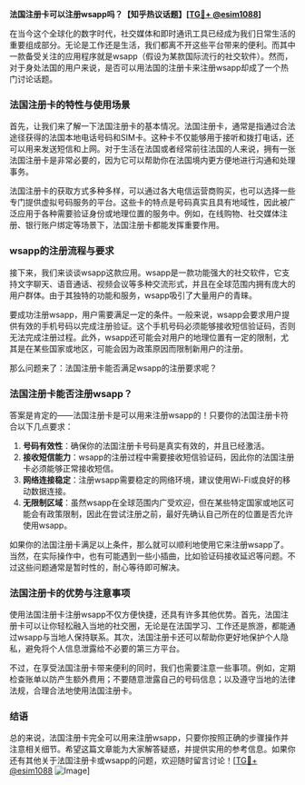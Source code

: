 **法国注册卡可以注册wsapp吗？【知乎热议话题】[[TG💪+ @esim1088](https://t.me/s/esim1088)]**

在当今这个全球化的数字时代，社交媒体和即时通讯工具已经成为我们日常生活的重要组成部分。无论是工作还是生活，我们都离不开这些平台带来的便利。而其中一款备受关注的应用程序就是wsapp（假设为某款国际流行的社交软件）。然而，对于身处法国的用户来说，是否可以用法国的注册卡来注册wsapp却成了一个热门讨论话题。

### 法国注册卡的特性与使用场景

首先，让我们来了解一下法国注册卡的基本情况。法国注册卡，通常是指通过合法途径获得的法国本地电话号码和SIM卡。这种卡不仅能够用于接听和拨打电话，还可以用来发送短信和上网。对于生活在法国或者经常前往法国的人来说，拥有一张法国注册卡是非常必要的，因为它可以帮助你在法国境内更方便地进行沟通和处理事务。

法国注册卡的获取方式多种多样，可以通过各大电信运营商购买，也可以选择一些专门提供虚拟号码服务的平台。这些卡的特点是号码真实且具有地域性，因此被广泛应用于各种需要验证身份或地理位置的服务中。例如，在线购物、社交媒体注册、银行账户绑定等场景下，法国注册卡都能发挥重要作用。

### wsapp的注册流程与要求

接下来，我们来谈谈wsapp这款应用。wsapp是一款功能强大的社交软件，它支持文字聊天、语音通话、视频会议等多种交流形式，并且在全球范围内拥有庞大的用户群体。由于其独特的功能和服务，wsapp吸引了大量用户的青睐。

要成功注册wsapp，用户需要满足一定的条件。一般来说，wsapp会要求用户提供有效的手机号码以完成注册验证。这个手机号码必须能够接收短信验证码，否则无法完成注册过程。此外，wsapp还可能会对用户的地理位置有一定的限制，尤其是在某些国家或地区，可能会因为政策原因而限制新用户的注册。

那么问题来了：法国注册卡能否满足wsapp的注册要求呢？

### 法国注册卡能否注册wsapp？

答案是肯定的——法国注册卡是可以用来注册wsapp的！只要你的法国注册卡符合以下几点要求：

1. **号码有效性**：确保你的法国注册卡号码是真实有效的，并且已经激活。
2. **接收短信能力**：wsapp的注册过程中需要接收短信验证码，因此你的法国注册卡必须能够正常接收短信。
3. **网络连接稳定**：注册wsapp需要稳定的网络环境，建议使用Wi-Fi或良好的移动数据连接。
4. **无限制区域**：虽然wsapp在全球范围内广受欢迎，但在某些特定国家或地区可能会有政策限制，因此在尝试注册之前，最好先确认自己所在的位置是否允许使用wsapp。

如果你的法国注册卡满足以上条件，那么就可以顺利地使用它来注册wsapp了。当然，在实际操作中，也有可能遇到一些小插曲，比如验证码接收延迟等问题。不过这些问题通常是暂时性的，耐心等待即可解决。

### 法国注册卡的优势与注意事项

使用法国注册卡注册wsapp不仅方便快捷，还具有许多其他优势。首先，法国注册卡可以让你轻松融入当地的社交圈，无论是在法国学习、工作还是旅游，都能通过wsapp与当地人保持联系。其次，法国注册卡还可以帮助你更好地保护个人隐私，避免将个人信息泄露给不必要的第三方平台。

不过，在享受法国注册卡带来便利的同时，我们也需要注意一些事项。例如，定期检查账单以防产生额外费用；不要随意泄露自己的号码信息；以及遵守当地的法律法规，合理合法地使用法国注册卡。

### 结语

总的来说，法国注册卡完全可以用来注册wsapp，只要你按照正确的步骤操作并注意相关细节。希望这篇文章能为大家解答疑惑，并提供实用的参考信息。如果你还有其他关于法国注册卡或wsapp的问题，欢迎随时留言讨论！[[TG💪+ @esim1088](https://t.me/s/esim1088) ![Image](https://i.postimg.cc/4NQfJmqS/Snipaste-2025-05-13-00-14-12.png)]